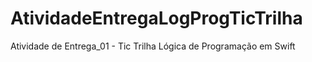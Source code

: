 # AtividadeEntregaLogProgTicTrilha
Atividade de Entrega_01 - Tic Trilha Lógica de Programação em Swift
